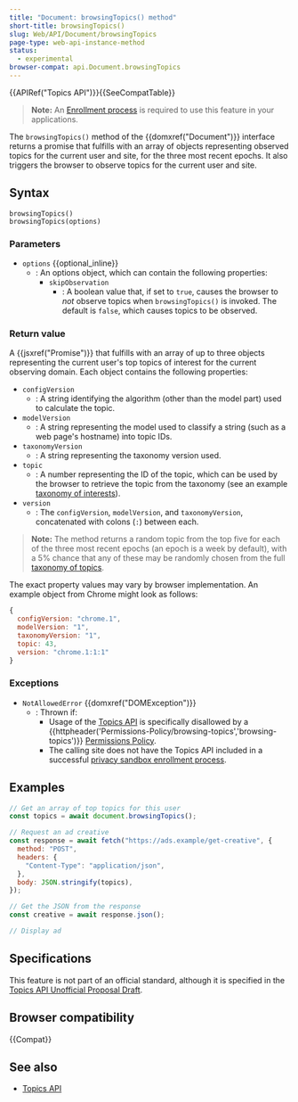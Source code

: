 ```yaml
---
title: "Document: browsingTopics() method"
short-title: browsingTopics()
slug: Web/API/Document/browsingTopics
page-type: web-api-instance-method
status:
  - experimental
browser-compat: api.Document.browsingTopics
---
```


{{APIRef("Topics API")}}{{SeeCompatTable}}

> **Note:** An [Enrollment process](/en-US/docs/Web/Privacy/Privacy_sandbox/Enrollment) is required to use this feature in your applications.

The `browsingTopics()` method of the {{domxref("Document")}} interface returns a promise that fulfills with an array of objects representing observed topics for the current user and site, for the three most recent epochs. It also triggers the browser to observe topics for the current user and site.

## Syntax

```js-nolint
browsingTopics()
browsingTopics(options)
```

### Parameters

- `options` {{optional_inline}}
  - : An options object, which can contain the following properties:
    - `skipObservation`
      - : A boolean value that, if set to `true`, causes the browser to _not_ observe topics when `browsingTopics()` is invoked. The default is `false`, which causes topics to be observed.

### Return value

A {{jsxref("Promise")}} that fulfills with an array of up to three objects representing the current user's top topics of interest for the current observing domain. Each object contains the following properties:

- `configVersion`
  - : A string identifying the algorithm (other than the model part) used to calculate the topic.
- `modelVersion`
  - : A string representing the model used to classify a string (such as a web page's hostname) into topic IDs.
- `taxonomyVersion`
  - : A string representing the taxonomy version used.
- `topic`
  - : A number representing the ID of the topic, which can be used by the browser to retrieve the topic from the taxonomy (see an example [taxonomy of interests](https://github.com/patcg-individual-drafts/topics/blob/main/taxonomy_v1.md)).
- `version`
  - : The `configVersion`, `modelVersion`, and `taxonomyVersion`, concatenated with colons (`:`) between each.

> **Note:** The method returns a random topic from the top five for each of the three most recent epochs (an epoch is a week by default), with a 5% chance that any of these may be randomly chosen from the full [taxonomy of topics](https://github.com/patcg-individual-drafts/topics/blob/main/taxonomy_v1.md).

The exact property values may vary by browser implementation. An example object from Chrome might look as follows:

```js
{
  configVersion: "chrome.1",
  modelVersion: "1",
  taxonomyVersion: "1",
  topic: 43,
  version: "chrome.1:1:1"
}
```

### Exceptions

- `NotAllowedError` {{domxref("DOMException")}}
  - : Thrown if:
    - Usage of the [Topics API](/en-US/docs/Web/API/Topics_API) is specifically disallowed by a {{httpheader('Permissions-Policy/browsing-topics','browsing-topics')}} [Permissions Policy](/en-US/docs/Web/HTTP/Permissions_Policy).
    - The calling site does not have the Topics API included in a successful [privacy sandbox enrollment process](/en-US/docs/Web/Privacy/Privacy_sandbox/Enrollment).

## Examples

```js
// Get an array of top topics for this user
const topics = await document.browsingTopics();

// Request an ad creative
const response = await fetch("https://ads.example/get-creative", {
  method: "POST",
  headers: {
    "Content-Type": "application/json",
  },
  body: JSON.stringify(topics),
});

// Get the JSON from the response
const creative = await response.json();

// Display ad
```

## Specifications

This feature is not part of an official standard, although it is specified in the [Topics API Unofficial Proposal Draft](https://patcg-individual-drafts.github.io/topics/).

## Browser compatibility

{{Compat}}

## See also

- [Topics API](/en-US/docs/Web/API/Topics_API)
